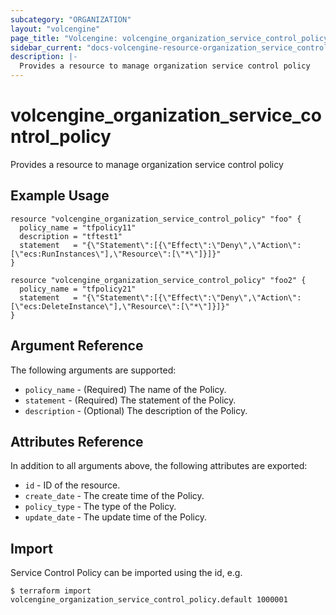 ```yaml
---
subcategory: "ORGANIZATION"
layout: "volcengine"
page_title: "Volcengine: volcengine_organization_service_control_policy"
sidebar_current: "docs-volcengine-resource-organization_service_control_policy"
description: |-
  Provides a resource to manage organization service control policy
---
```

# volcengine_organization_service_control_policy
Provides a resource to manage organization service control policy
## Example Usage
```hcl
resource "volcengine_organization_service_control_policy" "foo" {
  policy_name = "tfpolicy11"
  description = "tftest1"
  statement   = "{\"Statement\":[{\"Effect\":\"Deny\",\"Action\":[\"ecs:RunInstances\"],\"Resource\":[\"*\"]}]}"
}

resource "volcengine_organization_service_control_policy" "foo2" {
  policy_name = "tfpolicy21"
  statement   = "{\"Statement\":[{\"Effect\":\"Deny\",\"Action\":[\"ecs:DeleteInstance\"],\"Resource\":[\"*\"]}]}"
}
```
## Argument Reference
The following arguments are supported:
* `policy_name` - (Required) The name of the Policy.
* `statement` - (Required) The statement of the Policy.
* `description` - (Optional) The description of the Policy.

## Attributes Reference
In addition to all arguments above, the following attributes are exported:
* `id` - ID of the resource.
* `create_date` - The create time of the Policy.
* `policy_type` - The type of the Policy.
* `update_date` - The update time of the Policy.


## Import
Service Control Policy can be imported using the id, e.g.
```
$ terraform import volcengine_organization_service_control_policy.default 1000001
```

